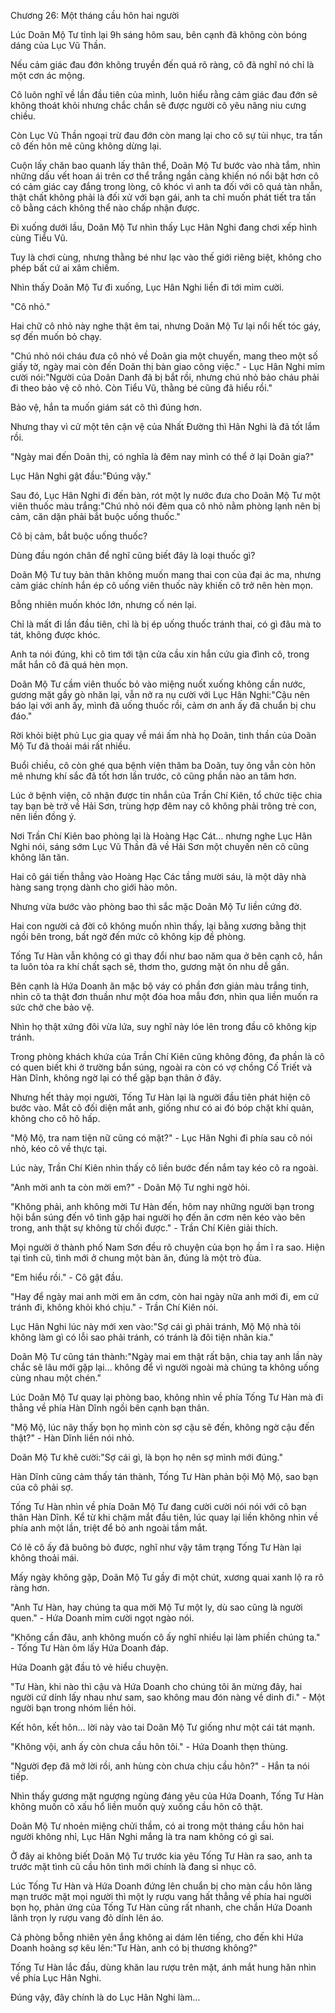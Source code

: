 




Chương 26: Một tháng cầu hôn hai người


Lúc Doãn Mộ Tư tỉnh lại 9h sáng hôm sau, bên cạnh đã không còn bóng dáng của Lục Vũ Thần.

Nếu cảm giác đau đớn không truyền đến quá rõ ràng, cô đã nghĩ nó chỉ là một cơn ác mộng.

Cô luôn nghĩ về lần đầu tiên của mình, luôn hiểu rằng cảm giác đau đớn sẽ không thoát khỏi nhưng chắc chắn sẽ được người cô yêu nâng niu cưng chiều.

Còn Lục Vũ Thần ngoại trừ đau đớn còn mang lại cho cô sự tủi nhục, tra tấn cô đến hôn mê cũng không dừng lại.

Cuộn lấy chăn bao quanh lấy thân thể, Doãn Mộ Tư bước vào nhà tắm, nhìn những dấu vết hoan ái trên cơ thể trắng ngần càng khiến nó nổi bật hơn cô có cảm giác cay đắng trong lòng, cô khóc vì anh ta đối với cô quá tàn nhẫn, thật chất không phải là đối xử với bạn gái, anh ta chỉ muốn phát tiết tra tấn cô bằng cách không thể nào chấp nhận được.

Đi xuống dưới lầu, Doãn Mộ Tư nhìn thấy Lục Hân Nghi đang chơi xếp hình cùng Tiểu Vũ.

Tuy là chơi cùng, nhưng thằng bé như lạc vào thế giới riêng biệt, không cho phép bất cứ ai xâm chiếm.

Nhìn thấy Doãn Mộ Tư đi xuống, Lục Hân Nghi liền đi tới mỉm cười.

"Cô nhỏ."

Hai chữ cô nhỏ này nghe thật êm tai, nhưng Doãn Mộ Tư lại nổi hết tóc gáy, sợ đến muốn bỏ chạy.

"Chú nhỏ nói cháu đưa cô nhỏ về Doãn gia một chuyến, mang theo một số giấy tờ, ngày mai còn đến Doãn thị bàn giao công việc." - Lục Hân Nghi mỉm cười nói:"Người của Doãn Danh đã bị bắt rồi, nhưng chú nhỏ bảo cháu phải đi theo bảo vệ cô nhỏ. Còn Tiểu Vũ, thằng bé cũng đã hiểu rồi."

Bảo vệ, hắn ta muốn giám sát cô thì đúng hơn.

Nhưng thay vì cử một tên cận vệ của Nhất Đường thì Hân Nghi là đã tốt lắm rồi.

"Ngày mai đến Doãn thị, có nghĩa là đêm nay mình có thể ở lại Doãn gia?"

Lục Hân Nghi gật đầu:"Đúng vậy."

Sau đó, Lục Hân Nghi đi đến bàn, rót một ly nước đưa cho Doãn Mộ Tư một viên thuốc màu trắng:"Chú nhỏ nói đêm qua cô nhỏ nằm phòng lạnh nên bị cảm, căn dặn phải bắt buộc uống thuốc."

Cô bị cảm, bắt buộc uống thuốc?

Dùng đầu ngón chân để nghĩ cũng biết đây là loại thuốc gì?

Doãn Mộ Tư tuy bản thân không muốn mang thai con của đại ác ma, nhưng cảm giác chính hắn ép cô uống viên thuốc này khiến cô trở nên hèn mọn.

Bỗng nhiên muốn khóc lớn, nhưng cố nén lại.

Chỉ là mất đi lần đầu tiên, chỉ là bị ép uống thuốc tránh thai, có gì đâu mà to tát, không được khóc.

Anh ta nói đúng, khi cô tìm tới tận cửa cầu xin hắn cứu gia đình cô, trong mắt hắn cô đã quá hèn mọn.

Doãn Mộ Tư cầm viên thuốc bỏ vào miệng nuốt xuống không cần nước, gương mặt gầy gò nhăn lại, vẫn nở ra nụ cười với Lục Hân Nghi:"Cậu nên báo lại với anh ấy, mình đã uống thuốc rồi, cảm ơn anh ấy đã chuẩn bị chu đáo."

Rời khỏi biệt phủ Lục gia quay về mái ấm nhà họ Doãn, tinh thần của Doãn Mộ Tư đã thoải mái rất nhiều.

Buổi chiều, cô còn ghé qua bệnh viện thăm ba Doãn, tuy ông vẫn còn hôn mê nhưng khí sắc đã tốt hơn lần trước, cô cũng phần nào an tâm hơn.

Lúc ở bệnh viện, cô nhận được tin nhắn của Trần Chí Kiên, tổ chức tiệc chia tay bạn bè trở về Hải Sơn, trùng hợp đêm nay cô không phải trông trẻ con, nên liền đồng ý.

Nơi Trần Chí Kiên bao phòng lại là Hoàng Hạc Cát… nhưng nghe Lục Hân Nghi nói, sáng sớm Lục Vũ Thần đã về Hải Sơn một chuyến nên cô cũng không lăn tăn.

Hai cô gái tiến thẳng vào Hoàng Hạc Các tầng mười sáu, là một dãy nhà hàng sang trọng dành cho giới hào môn.

Nhưng vừa bước vào phòng bao thì sắc mặc Doãn Mộ Tư liền cứng đờ.

Hai con người cả đời cô không muốn nhìn thấy, lại bằng xương bằng thịt ngồi bên trong, bất ngờ đến mức cô không kịp đề phòng.

Tống Tư Hàn vẫn không có gì thay đổi như bao năm qua ở bên cạnh cô, hắn ta luôn tỏa ra khí chất sạch sẽ, thơm tho, gương mặt ôn nhu dễ gần.

Bên cạnh là Hứa Doanh ăn mặc bộ váy có phần đơn giản màu trắng tinh, nhìn cô ta thật đơn thuần như một đóa hoa mẫu đơn, nhìn qua liền muốn ra sức chở che bảo vệ.

Nhìn họ thật xứng đôi vừa lứa, suy nghĩ này lóe lên trong đầu cô không kịp tránh.

Trong phòng khách khứa của Trần Chí Kiên cũng không đông, đa phần là cô có quen biết khi ở trường bắn súng, ngoài ra còn có vợ chồng Cố Triết và Hàn Dĩnh, không ngờ lại có thể gặp bạn thân ở đây.

Nhưng hết thảy mọi người, Tống Tư Hàn lại là người đầu tiên phát hiện cô bước vào. Mắt cô đối diện mắt anh, giống như có ai đó bóp chặt khí quản, không cho cô hô hấp.

"Mộ Mộ, tra nam tiện nữ cũng có mặt?" - Lục Hân Nghi đi phía sau cô nói nhỏ, kéo cô về thực tại.

Lúc này, Trần Chí Kiên nhìn thấy cô liền bước đến nắm tay kéo cô ra ngoài.

"Anh mời anh ta còn mời em?" - Doãn Mộ Tư nghi ngờ hỏi.

"Không phải, anh không mời Tư Hàn đến, hôm nay những người bạn trong hội bắn súng đến vô tình gặp hai người họ đến ăn cơm nên kéo vào bên trong, anh thật sự không từ chối được." - Trần Chí Kiên giải thích.

Mọi người ở thành phố Nam Sơn đều rõ chuyện của bọn họ ầm ĩ ra sao. Hiện tại tình cũ, tình mới ở chung một bàn ăn, đúng là một trò đùa.

"Em hiểu rồi." - Cô gật đầu.

"Hay để ngày mai anh mời em ăn cơm, còn hai ngày nữa anh mới đi, em cứ tránh đi, không khỏi khó chịu." - Trần Chí Kiên nói.

Lục Hân Nghi lúc này mới xen vào:"Sợ cái gì phải tránh, Mộ Mộ nhà tôi không làm gì có lỗi sao phải tránh, có tránh là đôi tiện nhân kia."

Doãn Mộ Tư cũng tán thành:"Ngày mai em thật rất bận, chia tay anh lần này chắc sẽ lâu mới gặp lại… không để vì người ngoài mà chúng ta không uống cùng nhau một chén."

Lúc Doãn Mộ Tư quay lại phòng bao, không nhìn về phía Tống Tư Hàn mà đi thẳng về phía Hàn Dĩnh ngồi bên cạnh bạn thân.

"Mộ Mộ, lúc nãy thấy bọn họ mình còn sợ cậu sẽ đến, không ngờ cậu đến thật?" - Hàn Dĩnh liền nói nhỏ.

Doãn Mộ Tư khẽ cười:"Sợ cái gì, là bọn họ nên sợ mình mới đúng."

Hàn Dĩnh cũng cảm thấy tán thành, Tống Tư Hàn phản bội Mộ Mộ, sao bạn của cô phải sợ.

Tống Tư Hàn nhìn về phía Doãn Mộ Tư đang cười cười nói nói với cô bạn thân Hàn Dĩnh. Kể từ khi chặm mắt đầu tiên, lúc quay lại liền không nhìn về phía anh một lần, triệt để bỏ anh ngoài tầm mắt.

Có lẽ cô ấy đã buông bỏ được, nghĩ như vậy tâm trạng Tống Tư Hàn lại không thoải mái.

Mấy ngày không gặp, Doãn Mộ Tư gầy đi một chút, xương quai xanh lộ ra rõ ràng hơn.

"Anh Tư Hàn, hay chúng ta qua mời Mộ Tư một ly, dù sao cũng là người quen." - Hứa Doanh mỉm cười ngọt ngào nói.

"Không cần đâu, anh không muốn cô ấy nghĩ nhiều lại làm phiền chúng ta." - Tống Tư Hàn ôm lấy Hứa Doanh đáp.

Hứa Doanh gật đầu tỏ vẻ hiểu chuyện.

"Tư Hàn, khi nào thì cậu và Hứa Doanh cho chúng tôi ăn mừng đây, hai người cứ dính lấy nhau như sam, sao không mau đón nàng về dinh đi." - Một người bạn trong nhóm liền hỏi.

Kết hôn, kết hôn… lời này vào tai Doãn Mộ Tư giống như một cái tát mạnh.

"Không vội, anh ấy còn chưa cầu hôn tôi." - Hứa Doanh thẹn thùng.

"Người đẹp đã mở lời rồi, anh hùng còn chưa chịu cầu hôn?" - Hắn ta nói tiếp.

Nhìn thấy gương mặt ngượng ngùng đáng yêu của Hứa Doanh, Tống Tư Hàn không muốn cô xấu hổ liền muốn quỳ xuống cầu hôn cô thật.

Doãn Mộ Tư nhoẻn miệng chửi thầm, có ai trong một tháng cầu hôn hai người không nhỉ, Lục Hân Nghi mắng là tra nam không có gì sai.

Ở đây ai không biết Doãn Mộ Tư trước kia yêu Tống Tư Hàn ra sao, anh ta trước mặt tình cũ cầu hôn tình mới chính là đang sỉ nhục cô.

Lúc Tống Tư Hàn và Hứa Doanh đứng lên chuẩn bị cho màn cầu hôn lãng mạn trước mặt mọi người thì một ly rượu vang hất thẳng về phía hai người bọn họ, phản ứng của Tống Tư Hàn cũng rất nhanh, che chắn Hứa Doanh lãnh trọn ly rượu vang đỏ dính lên áo.

Cả phòng bỗng nhiên yên ắng không ai dám lên tiếng, cho đến khi Hứa Doanh hoảng sợ kêu lên:"Tư Hàn, anh có bị thương không?"

Tống Tư Hàn lắc đầu, dùng khăn lau rượu trên mặt, ánh mắt hung hăn nhìn về phía Lục Hân Nghi.

Đúng vậy, đây chính là do Lục Hân Nghi làm…




